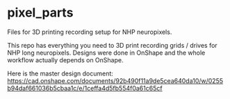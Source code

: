 # pixel_parts
Files for 3D printing recording setup for NHP neuropixels. 

This repo has everything you need to 3D print recording grids / drives for NHP long neuropixels. Designs were done in OnShape and the whole workflow actually depends on OnShape. 

Here is the master design document: https://cad.onshape.com/documents/92b490f11a9de5cea640da10/w/0255b94daf661036b5cbaa1c/e/1ceffa4d5fb554f0a61c65cf
